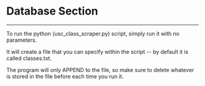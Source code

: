 # Database Section
---
To run the python (usc_class_scraper.py) script, simply run it with no parameters. 

It will create a file that you can specify within the script -- by default it is called classes.txt. 

The program will only APPEND to the file, so make sure to delete whatever is stored in the file before each time you run it.
